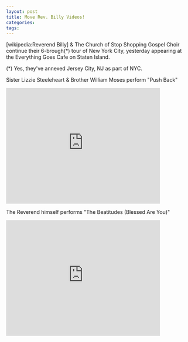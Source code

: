 ```yaml
---
layout: post
title: Move Rev. Billy Videos!
categories: 
tags: 
---
```


  [wikipedia:Reverend Billy]  & The Church of Stop Shopping Gospel Choir continue their 6-brough(*) tour of New York City, yesterday appearing at the Everything Goes Cafe on Staten Island.
  
  (*) Yes, they've annexed Jersey City, NJ as part of NYC.
  
  Sister Lizzie Steeleheart  & Brother William Moses perform "Push Back"
  <iframe width="420" height="315" src="http://www.youtube.com/embed/aaRNz_kR9Ek" frameborder="0" allowfullscreen></iframe>
  
  The Reverend himself performs "The Beatitudes (Blessed Are You)"
  
  <iframe width="420" height="315" src="http://www.youtube.com/embed/EDITTBv6EmA" frameborder="0" allowfullscreen></iframe>